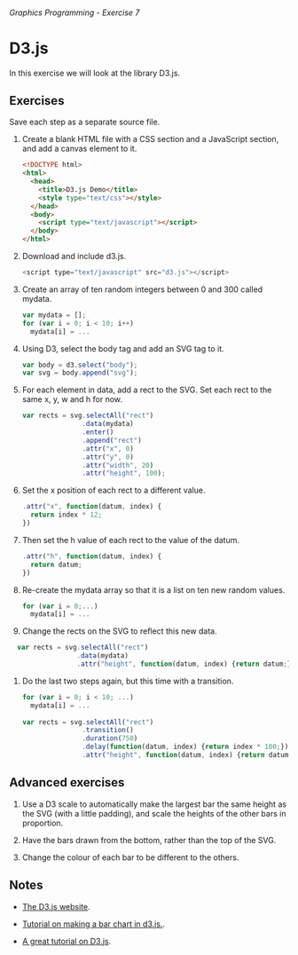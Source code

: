 ###### Graphics Programming - Exercise 7
# D3.js
In this exercise we will look at the library D3.js.

## Exercises
Save each step as a separate source file.

1. Create a blank HTML file with a CSS section and a JavaScript section, and add a canvas element to it.

    ```html
    <!DOCTYPE html>
    <html>
      <head>
        <title>D3.js Demo</title>
        <style type="text/css"></style>
      </head>
      <body>
        <script type="text/javascript"></script>
      </body>
    </html>
    ```

1. Download and include d3.js.

    ```js
    <script type="text/javascript" src="d3.js"></script>
    ```
    
1. Create an array of ten random integers between 0 and 300 called mydata.

    ```js
    var mydata = [];
    for (var i = 0; i < 10; i++)
      mydata[i] = ...
    ```

1. Using D3, select the body tag and add an SVG tag to it.

    ```js
    var body = d3.select("body");
    var svg = body.append("svg");
    ```

1.  For each element in data, add a rect to the SVG. Set each rect to the same x, y, w and h for now.

    ```js
    var rects = svg.selectAll("rect")
                   .data(mydata)
                   .enter()
                   .append("rect")
                   .attr("x", 0)
                   .attr("y", 0)
                   .attr("width", 20)
                   .attr("height", 100);
    ```
    
1. Set the x position of each rect to a different value.

    ```js
    .attr("x", function(datum, index) {
      return index * 12;
    })
    ```

1. Then set the h value of each rect to the value of the datum.

    ```js
    .attr("h", function(datum, index) {
      return datum;
    })
    ```

1. Re-create the mydata array so that it is a list on ten new random values.

    ```js
    for (var i = 0;...)
      mydata[i] = ...
    ```

1. Change the rects on the SVG to reflect this new data.

  ```js
    var rects = svg.selectAll("rect")
                   .data(mydata)
                   .attr("height", function(datum, index) {return datum;});
  ```

1. Do the last two steps again, but this time with a transition.

    ```js
    for (var i = 0; i < 10; ...)
      mydata[i] = ...
      
    var rects = svg.selectAll("rect")
                   .transition()
                   .duration(750)
                   .delay(function(datum, index) {return index * 100;})
                   .attr("height", function(datum, index) {return datum;});
    ```

## Advanced exercises

1. Use a D3 scale to automatically make the largest bar the same height as the SVG (with a little padding), and scale the heights of the other bars in proportion.

1. Have the bars drawn from the bottom, rather than the top of the SVG.

1. Change the colour of each bar to be different to the others.

## Notes
- [The D3.js website](http://d3js.org/).

- [Tutorial on making a bar chart in d3.js.](http://bost.ocks.org/mike/bar/).

- [A great tutorial on D3.js](http://alignedleft.com/tutorials/d3/making-a-bar-chart).

